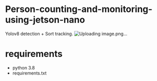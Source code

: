 # Person-counting-and-monitoring-using-jetson-nano
Yolov8 detection + Sort tracking.
![Uploading image.png…]()

# requirements
- python 3.8
- requirements.txt

